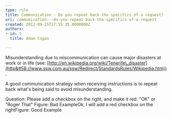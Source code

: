 ```yaml
---
type: rule
title: Communication - Do you repeat back the specifics of a request?
uri: communication---do-you-repeat-back-the-specifics-of-a-request
created: 2012-09-25T17:55:35.0000000Z
authors:
- id: 1
  title: Adam Cogan

---
```


 
Misunderstanding due to miscommunication can cause major disasters at work or in life (see: [http://en.wikipedia.org/wiki/Tenerife\_disaster](http&#58;//www.ssw.com.au/ssw/Redirect/StandardsRules/Wikipedia.htm)).

​A good communication strategy when receiving instructions is to repeat back what's being said to avoid misunderstanding.
 
Question: Please add a checkbox on the right, and make it red.
"OK" or "Roger That" Figure: Bad ExampleOk, I will add a red checkbox on the rightFigure: Good Example

